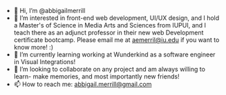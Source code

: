 - 👋 Hi, I’m @abbigailmerrill
- 👀 I’m interested in front-end web development, UI/UX design, and I hold a Master's of Science in Media Arts and Sciences from IUPUI, and I teach there as an adjunct professor in their new web Development certificate bootcamp. Please email me at aemerril@iu.edu if you want to know more! :) 
- 🌱 I’m currently learning working at Wunderkind as a software engineer in Visual Integrations!
- 💞️ I’m looking to collaborate on any project and am always willing to learn- make memories, and most importantly new friends!
- 📫 How to reach me: abbigail.merrill@gmail.com
